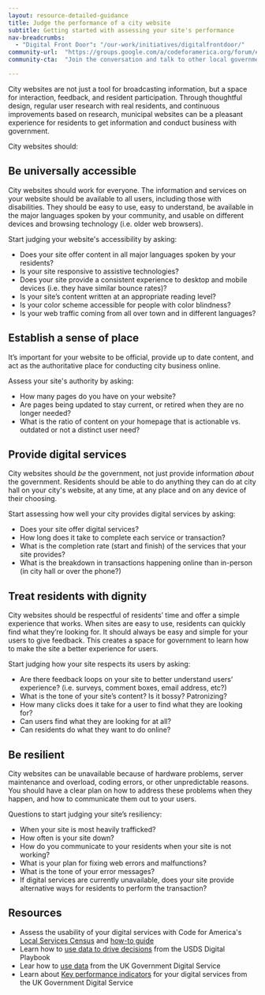 ```yaml
---
layout: resource-detailed-guidance
title: Judge the performance of a city website 
subtitle: Getting started with assessing your site's performance
nav-breadcrumbs:
  - "Digital Front Door": "/our-work/initiatives/digitalfrontdoor/"
community-url:	"https://groups.google.com/a/codeforamerica.org/forum/#!forum/digital-front-door"
community-cta:	"Join the conversation and talk to other local government staff in our Digital Front Door community."

---
```


City websites are not just a tool for broadcasting information, but a space for interaction, feedback, and resident participation. Through thoughtful design, regular user research with real residents, and continuous improvements based on research, municipal websites can be a pleasant experience for residents to get information and conduct business with government. 

City websites should: 

## Be universally accessible

City websites should work for everyone. The information and services on your website should be available to all users, including those with disabilities. They should be easy to use, easy to understand, be available in the major languages spoken by your community, and usable on different devices and browsing technology (i.e. older web browsers). 

Start judging your website's accessibility by asking:
	
* Does your site offer content in all major languages spoken by your residents?
* Is your site responsive to assistive technologies?
* Does your site provide a consistent experience to desktop and mobile devices (i.e. they have similar bounce rates)?
* Is your site’s content written at an appropriate reading level?
* Is your color scheme accessible for people with color blindness?
* Is your web traffic coming from all over town and in different languages?


## Establish a sense of place
It’s important for your website to be official, provide up to date content, and act as the authoritative place for conducting city business online.

Assess your site's authority by asking:

* How many pages do you have on your website? 
* Are pages being updated to stay current, or retired when they are no longer needed?
* What is the ratio of content on your homepage that is actionable vs. outdated or not a distinct user need?


## Provide digital services
City websites should *be* the government, not just provide information *about* the government. Residents should be able to do anything they can do at city hall on your city's website, at any time, at any place and on any device of their choosing.

Start assessing how well your city provides digital services by asking:

* Does your site offer digital services?
* How long does it take to complete each service or transaction?
* What is the completion rate (start and finish) of the services that your site provides?
* What is the breakdown in transactions happening online than in-person (in city hall or over the phone?)


## Treat residents with dignity
City websites should be respectful of residents’ time and offer a simple experience that works. When sites are easy to use, residents can quickly find what they’re looking for. It should always be easy and simple for your users to give feedback. This creates a space for government to learn how to make the site a better experience for users.  

Start judging how your site respects its users by asking:

* Are there feedback loops on your site to better understand users’ experience? (i.e. surveys, comment boxes, email address, etc?)
* What is the tone of your site’s content? Is it bossy? Patronizing? 
* How many clicks does it take for a user to find what they are looking for?
* Can users find what they are looking for at all?
* Can residents do what they want to do online?


## Be resilient 
City websites can be unavailable because of hardware problems, server maintenance and overload, coding errors, or other unpredictable reasons. You should have a clear plan on how to address these problems when they happen, and how to communicate them out to your users.  
	
Questions to start judging your site’s resiliency:

* When your site is most heavily trafficked? 
* How often is your site down?
* How do you communicate to your residents when your site is not working?
* What is your plan for fixing web errors and malfunctions?
* What is the tone of your error messages? 
* If digital services are currently unavailable, does your site provide alternative ways for residents to perform the transaction? 

## Resources

 - Assess the usability of your digital services with Code for America's [Local Services Census](https://service-census.herokuapp.com/) and [how-to guide](/our-work/initiatives/digitalfrontdoor/playbook/user-needs/assess-digital-services.html)
 - Learn how to [use data to drive decisions](https://playbook.cio.gov/#play12) from the USDS Digital Playbook 
 - Lear how to [use data](https://www.gov.uk/service-manual/measurement/using-data.html) from the UK Government Digital Service
 - Learn about [Key performance indicators](https://www.gov.uk/service-manual/measurement/other-kpis.html) for your digital services from the UK Government Digital Service
 
